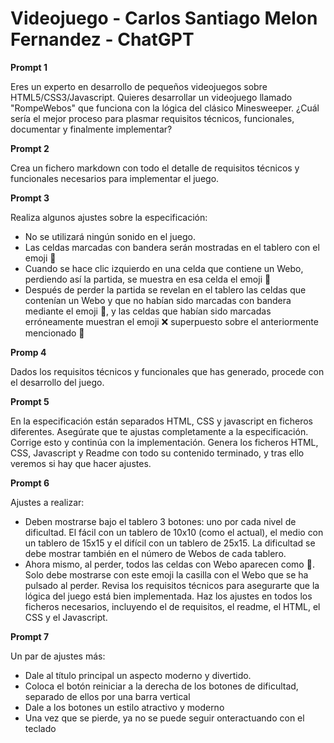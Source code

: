 # Videojuego - Carlos Santiago Melon Fernandez - ChatGPT

**Prompt 1**

Eres un experto en desarrollo de pequeños videojuegos sobre HTML5/CSS3/Javascript. Quieres desarrollar un videojuego llamado "RompeWebos" que funciona con la lógica del clásico Minesweeper.
¿Cuál sería el mejor proceso para plasmar requisitos técnicos, funcionales, documentar y finalmente implementar?

**Prompt 2**

Crea un fichero markdown con todo el detalle de requisitos técnicos y funcionales necesarios para implementar el juego.

**Prompt 3**

Realiza algunos ajustes sobre la especificación:
- No se utilizará ningún sonido en el juego.
- Las celdas marcadas con bandera serán mostradas en el tablero con el emoji 🐣
- Cuando se hace clic izquierdo en una celda que contiene un Webo, perdiendo así la partida, se muestra en esa celda el emoji 🍳
- Después de perder la partida se revelan en el tablero las celdas que contenían un Webo y que no habían sido marcadas con bandera mediante el emoji 🥚, y las celdas que habían sido marcadas erróneamente muestran el emoji ❌ superpuesto sobre el anteriormente mencionado 🐣

**Promp 4**

Dados los requisitos técnicos y funcionales que has generado, procede con el desarrollo del juego.

**Prompt 5**

En la especificación están separados HTML, CSS y javascript en ficheros diferentes.
Asegúrate que te ajustas completamente a la especificación.
Corrige esto y continúa con la implementación. Genera los ficheros HTML, CSS, Javascript y Readme con todo su contenido terminado, y tras ello veremos si hay que hacer ajustes.

**Prompt 6**

Ajustes a realizar:
- Deben mostrarse bajo el tablero 3 botones: uno por cada nivel de dificultad. El fácil con un tablero de 10x10 (como el actual), el medio con un tablero de 15x15 y el difícil con un tablero de 25x15. La dificultad se debe mostrar también en el número de Webos de cada tablero.
- Ahora mismo, al perder, todos las celdas con Webo aparecen como 🍳. Solo debe mostrarse con este emoji la casilla con el Webo que se ha pulsado al perder. Revisa los requisitos técnicos para asegurarte que la lógica del juego está bien implementada.
Haz los ajustes en todos los ficheros necesarios, incluyendo el de requisitos, el readme, el HTML, el CSS y el Javascript.

**Prompt 7**

Un par de ajustes más:

- Dale al título principal un aspecto moderno y divertido.
- Coloca el botón reiniciar a la derecha de los botones de dificultad, separado de ellos por una barra vertical
- Dale a los botones un estilo atractivo y moderno
- Una vez que se pierde, ya no se puede seguir onteractuando con el teclado
